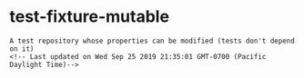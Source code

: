 # test-fixture-mutable
    A test repository whose properties can be modified (tests don't depend on it)
    <!-- Last updated on Wed Sep 25 2019 21:35:01 GMT-0700 (Pacific Daylight Time)-->